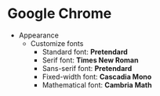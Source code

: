 # Google Chrome

* Appearance
  - Customize fonts
    + Standard font: **Pretendard**
    + Serif font: **Times New Roman**
    + Sans-serif font: **Pretendard**
    + Fixed-width font: **Cascadia Mono**
    + Mathematical font: **Cambria Math**
